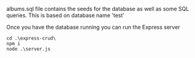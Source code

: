 albums.sql file contains the seeds for the database as well as some SQL queries.  This is based on database name 'test'

Once you have the database running you can run the Express server  
```
cd .\express-crud\
npm i
node .\server.js
```
